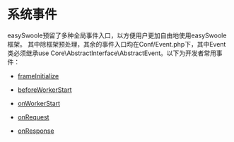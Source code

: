 # 系统事件
easySwoole预留了多种全局事件入口，以方便用户更加自由地使用easySwoole框架。
其中除框架预处理，其余的事件入口均在Conf/Event.php下，其中Event类必须继承use Core\AbstractInterface\AbstractEvent。以下为开发者常用事件：

* [frameInitialize](/Advance/Event/frameInitialize.md)

* [beforeWorkerStart](/Advance/Event/beforeWorkerStart.md)

* [onWorkerStart](/Advance/Event/onWorkerStart.md)

* [onRequest](/Advance/Event/onRequest.md)

* [onResponse](/Advance/Event/onResponse.md)

<script>
    var _hmt = _hmt || [];
    (function() {
        var hm = document.createElement("script");
        hm.src = "https://hm.baidu.com/hm.js?4c8d895ff3b25bddb6fa4185c8651cc3";
        var s = document.getElementsByTagName("script")[0];
        s.parentNode.insertBefore(hm, s);
    })();
</script>
<script>
(function(){
    var bp = document.createElement('script');
    var curProtocol = window.location.protocol.split(':')[0];
    if (curProtocol === 'https') {
        bp.src = 'https://zz.bdstatic.com/linksubmit/push.js';        
    }
    else {
        bp.src = 'http://push.zhanzhang.baidu.com/push.js';
    }
    var s = document.getElementsByTagName("script")[0];
    s.parentNode.insertBefore(bp, s);
})();
</script>
